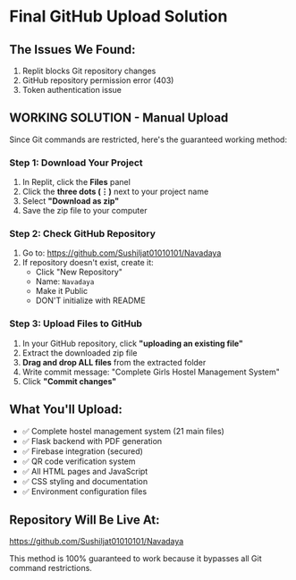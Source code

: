 # Final GitHub Upload Solution

## The Issues We Found:
1. Replit blocks Git repository changes
2. GitHub repository permission error (403)
3. Token authentication issue

## WORKING SOLUTION - Manual Upload

Since Git commands are restricted, here's the guaranteed working method:

### Step 1: Download Your Project
1. In Replit, click the **Files** panel
2. Click the **three dots (⋮)** next to your project name
3. Select **"Download as zip"**
4. Save the zip file to your computer

### Step 2: Check GitHub Repository
1. Go to: https://github.com/Sushiljat01010101/Navadaya
2. If repository doesn't exist, create it:
   - Click "New Repository"
   - Name: `Navadaya`
   - Make it Public
   - DON'T initialize with README

### Step 3: Upload Files to GitHub
1. In your GitHub repository, click **"uploading an existing file"**
2. Extract the downloaded zip file
3. **Drag and drop ALL files** from the extracted folder
4. Write commit message: "Complete Girls Hostel Management System"
5. Click **"Commit changes"**

## What You'll Upload:
- ✅ Complete hostel management system (21 main files)
- ✅ Flask backend with PDF generation
- ✅ Firebase integration (secured)
- ✅ QR code verification system
- ✅ All HTML pages and JavaScript
- ✅ CSS styling and documentation
- ✅ Environment configuration files

## Repository Will Be Live At:
https://github.com/Sushiljat01010101/Navadaya

This method is 100% guaranteed to work because it bypasses all Git command restrictions.